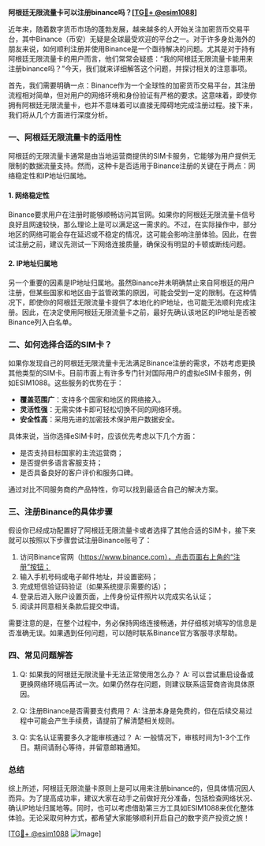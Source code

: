 **阿根廷无限流量卡可以注册binance吗？[[TG💪+ @esim1088](https://t.me/s/esim1088)]**

近年来，随着数字货币市场的蓬勃发展，越来越多的人开始关注加密货币交易平台，其中Binance（币安）无疑是全球最受欢迎的平台之一。对于许多身处海外的朋友来说，如何顺利注册并使用Binance是一个亟待解决的问题。尤其是对于持有阿根廷无限流量卡的用户而言，他们常常会疑惑：“我的阿根廷无限流量卡能用来注册binance吗？”今天，我们就来详细解答这个问题，并探讨相关的注意事项。

首先，我们需要明确一点：Binance作为一个全球性的加密货币交易平台，其注册流程相对简单，但对用户的网络环境和身份验证有严格的要求。这意味着，即使你拥有阿根廷无限流量卡，也并不意味着可以直接无障碍地完成注册过程。接下来，我们将从几个方面进行深度分析。

### 一、阿根廷无限流量卡的适用性

阿根廷的无限流量卡通常是由当地运营商提供的SIM卡服务，它能够为用户提供无限制的数据流量支持。然而，这种卡是否适用于Binance注册的关键在于两点：网络稳定性和IP地址归属地。

#### 1. 网络稳定性
Binance要求用户在注册时能够顺畅访问其官网。如果你的阿根廷无限流量卡信号良好且网速较快，那么理论上是可以满足这一需求的。不过，在实际操作中，部分地区的网络可能会存在延迟或不稳定的情况，这可能会影响注册体验。因此，在尝试注册之前，建议先测试一下网络连接质量，确保没有明显的卡顿或断线问题。

#### 2. IP地址归属地
另一个重要的因素是IP地址归属地。虽然Binance并未明确禁止来自阿根廷的用户注册，但某些国家和地区由于监管政策的原因，可能会受到一定的限制。在这种情况下，即使你的阿根廷无限流量卡提供了本地化的IP地址，也可能无法顺利完成注册。因此，在决定使用阿根廷无限流量卡之前，最好先确认该地区的IP地址是否被Binance列入白名单。

### 二、如何选择合适的SIM卡？

如果你发现自己的阿根廷无限流量卡无法满足Binance注册的需求，不妨考虑更换其他类型的SIM卡。目前市面上有许多专门针对国际用户的虚拟eSIM卡服务，例如ESIM1088。这些服务的优势在于：

- **覆盖范围广**：支持多个国家和地区的网络接入。
- **灵活性强**：无需实体卡即可轻松切换不同的网络环境。
- **安全性高**：采用先进的加密技术保护用户数据安全。

具体来说，当你选择eSIM卡时，应该优先考虑以下几个方面：
- 是否支持目标国家的主流运营商；
- 是否提供多语言客服支持；
- 是否具备良好的客户评价和服务口碑。

通过对比不同服务商的产品特性，你可以找到最适合自己的解决方案。

### 三、注册Binance的具体步骤

假设你已经成功配置好了阿根廷无限流量卡或者选择了其他合适的SIM卡，接下来就可以按照以下步骤尝试注册Binance账号了：

1. 访问Binance官网（https://www.binance.com），点击页面右上角的“注册”按钮；
2. 输入手机号码或电子邮件地址，并设置密码；
3. 完成短信验证码验证（如果系统提示需要的话）；
4. 登录后进入账户设置页面，上传身份证件照片以完成实名认证；
5. 阅读并同意相关条款后提交申请。

需要注意的是，在整个过程中，务必保持网络连接畅通，并仔细核对填写的信息是否准确无误。如果遇到任何问题，可以随时联系Binance官方客服寻求帮助。

### 四、常见问题解答

1. Q: 如果我的阿根廷无限流量卡无法正常使用怎么办？
   A: 可以尝试重启设备或更换网络环境后再试一次。如果仍然存在问题，则建议联系运营商咨询具体原因。

2. Q: 注册Binance是否需要支付费用？
   A: 注册本身是免费的，但在后续交易过程中可能会产生手续费，请提前了解清楚相关规则。

3. Q: 实名认证需要多久才能审核通过？
   A: 一般情况下，审核时间为1-3个工作日。期间请耐心等待，并留意邮箱通知。

### 总结

综上所述，阿根廷无限流量卡原则上是可以用来注册binance的，但具体情况因人而异。为了提高成功率，建议大家在动手之前做好充分准备，包括检查网络状况、确认IP地址归属地等。同时，也可以考虑借助第三方工具如ESIM1088来优化整体体验。无论采取何种方式，都希望大家能够顺利开启自己的数字资产投资之旅！

[[TG💪+ @esim1088](https://t.me/s/esim1088) ![Image](https://i.postimg.cc/4NQfJmqS/Snipaste-2025-05-13-00-14-12.png)]